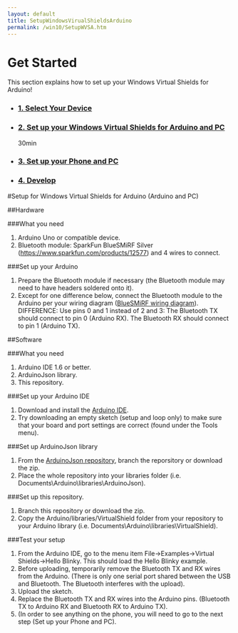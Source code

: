 ```yaml
---
layout: default
title: SetupWindowsVirualShieldsArduino
permalink: /win10/SetupWVSA.htm
---
```


<!-- Main jumbotron for a primary marketing message or call to action -->
<div class="row">
    <h1>Get Started</h1>
    <div class="col-md-8">
        <p>This section explains how to set up your Windows Virtual Shields for Arduino!</p>
    </div>
    <ul class="nav nav-justified get-started-steps text-center">
        <li>
          <a href="{{site.baseurl}}/GetStarted.htm"><h3 class="inactive">1. Select Your Device</h3></a>
        </li>
        <li>
          <a href="{{site.baseurl}}/win10/SetupWVSA.htm"><h3 class="active">2. Set up your Windows Virtual Shields for Arduino and PC</h3></a>
          <span class="glyphicon glyphicon-time"></span> 30min
        </li>
        <li>
          <a href="{{site.baseurl}}/win10/SetupPCWVSA.htm"><h3 class="inactive">3. Set up your Phone and PC</h3></a>
        </li>
        <li>
          <a href="{{site.baseurl}}/win10/samples/BlinkyWVSA.htm"><h3 class="inactive">4. Develop</h3></a>
        </li>
    </ul>
</div>

<div class="col-md-12" markdown="1">

#Setup for Windows Virtual Shields for Arduino (Arduino and PC)

##Hardware

###What you need
 1. Arduino Uno or compatible device.
 2. Bluetooth module: SparkFun BlueSMiRF Silver (https://www.sparkfun.com/products/12577) and 4 wires to connect.

###Set up your Arduino
 1. Prepare the Bluetooth module if necessary (the Bluetooth module may need to have headers soldered onto it).
 2. Except for one difference below, connect the Bluetooth module to the Arduino per your wiring diagram ([BlueSMiRF wiring diagram](https://learn.sparkfun.com/tutorials/using-the-bluesmirf/hardware-hookup)).
    DIFFERENCE: Use pins 0 and 1 instead of 2 and 3:
    The Bluetooth TX should connect to pin 0 (Arduino RX).
    The Bluetooth RX should connect to pin 1 (Arduino TX).

##Software

###What you need
 1. Arduino IDE 1.6 or better.
 2. ArduinoJson library.
 3. This repository.

###Set up your Arduino IDE
 1. Download and install the [Arduino IDE](http://www.arduino.cc/en/Main/Software).
 2. Try downloading an empty sketch (setup and loop only) to make sure that your board and port settings are correct (found under the Tools menu).

###Set up ArduinoJson library
 1. From the [ArduinoJson repository](https://github.com/bblanchon/ArduinoJson), branch the reporsitory or download the zip.
 2. Place the whole repository into your libraries folder (i.e. Documents\Arduino\libraries\ArduinoJson\).

###Set up this repository.
 1. Branch this repository or download the zip.
 2.	Copy the Arduino/libraries/VirtualShield folder from your repository to your Arduino library (i.e. Documents\Arduino\libraries\VirtualShield\).

###Test your setup
 1. From the Arduino IDE, go to the menu item File->Examples->Virtual Shields->Hello Blinky. This should load the Hello Blinky example.
 2. Before uploading, temporarily remove the Bluetooth TX and RX wires from the Arduino. (There is only one serial port shared between the USB and Bluetooth. The Bluetooth interferes with the upload).
 3. Upload the sketch.
 4. Replace the Bluetooth TX and RX wires into the Arduino pins. (Bluetooth TX to Arduino RX and Bluetooth RX to Arduino TX).
 5. (In order to see anything on the phone, you will need to go to the next step (Set up your Phone and PC).

</div>

